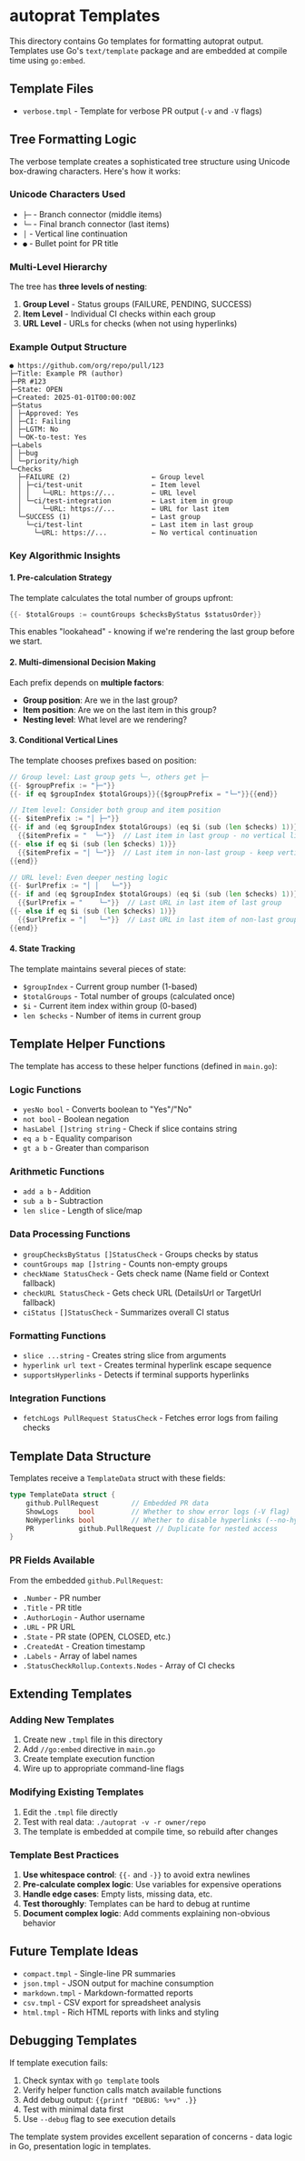 # autoprat Templates

This directory contains Go templates for formatting autoprat output. Templates use Go's `text/template` package and are embedded at compile time using `go:embed`.

## Template Files

- `verbose.tmpl` - Template for verbose PR output (`-v` and `-V` flags)

## Tree Formatting Logic

The verbose template creates a sophisticated tree structure using Unicode box-drawing characters. Here's how it works:

### Unicode Characters Used

- `├─` - Branch connector (middle items)
- `└─` - Final branch connector (last items)
- `│` - Vertical line continuation
- `●` - Bullet point for PR title

### Multi-Level Hierarchy

The tree has **three levels of nesting**:

1. **Group Level** - Status groups (FAILURE, PENDING, SUCCESS)
2. **Item Level** - Individual CI checks within each group
3. **URL Level** - URLs for checks (when not using hyperlinks)

### Example Output Structure

```
● https://github.com/org/repo/pull/123
├─Title: Example PR (author)
├─PR #123
├─State: OPEN
├─Created: 2025-01-01T00:00:00Z
├─Status
│ ├─Approved: Yes
│ ├─CI: Failing
│ ├─LGTM: No
│ └─OK-to-test: Yes
├─Labels
│ ├─bug
│ └─priority/high
└─Checks
  ├─FAILURE (2)                    ← Group level
  │ ├─ci/test-unit                 ← Item level
  │ │   └─URL: https://...         ← URL level
  │ └─ci/test-integration          ← Last item in group
  │     └─URL: https://...         ← URL for last item
  └─SUCCESS (1)                    ← Last group
    └─ci/test-lint                 ← Last item in last group
      └─URL: https://...           ← No vertical continuation
```

### Key Algorithmic Insights

#### 1. Pre-calculation Strategy

The template calculates the total number of groups upfront:

```go
{{- $totalGroups := countGroups $checksByStatus $statusOrder}}
```

This enables "lookahead" - knowing if we're rendering the last group before we start.

#### 2. Multi-dimensional Decision Making

Each prefix depends on **multiple factors**:

- **Group position**: Are we in the last group?
- **Item position**: Are we on the last item in this group?
- **Nesting level**: What level are we rendering?

#### 3. Conditional Vertical Lines

The template chooses prefixes based on position:

```go
// Group level: Last group gets └─, others get ├─
{{- $groupPrefix := "├─"}}
{{- if eq $groupIndex $totalGroups}}{{$groupPrefix = "└─"}}{{end}}

// Item level: Consider both group and item position
{{- $itemPrefix := "│ ├─"}}
{{- if and (eq $groupIndex $totalGroups) (eq $i (sub (len $checks) 1))}}
  {{$itemPrefix = "  └─"}}  // Last item in last group - no vertical line
{{- else if eq $i (sub (len $checks) 1)}}
  {{$itemPrefix = "│ └─"}}  // Last item in non-last group - keep vertical line
{{end}}

// URL level: Even deeper nesting logic
{{- $urlPrefix := "│ │   └─"}}
{{- if and (eq $groupIndex $totalGroups) (eq $i (sub (len $checks) 1))}}
  {{$urlPrefix = "    └─"}}  // Last URL in last item of last group
{{- else if eq $i (sub (len $checks) 1)}}
  {{$urlPrefix = "│   └─"}}  // Last URL in last item of non-last group
{{end}}
```

#### 4. State Tracking

The template maintains several pieces of state:

- `$groupIndex` - Current group number (1-based)
- `$totalGroups` - Total number of groups (calculated once)
- `$i` - Current item index within group (0-based)
- `len $checks` - Number of items in current group

## Template Helper Functions

The template has access to these helper functions (defined in `main.go`):

### Logic Functions
- `yesNo bool` - Converts boolean to "Yes"/"No"
- `not bool` - Boolean negation
- `hasLabel []string string` - Check if slice contains string
- `eq a b` - Equality comparison
- `gt a b` - Greater than comparison

### Arithmetic Functions
- `add a b` - Addition
- `sub a b` - Subtraction
- `len slice` - Length of slice/map

### Data Processing Functions
- `groupChecksByStatus []StatusCheck` - Groups checks by status
- `countGroups map []string` - Counts non-empty groups
- `checkName StatusCheck` - Gets check name (Name field or Context fallback)
- `checkURL StatusCheck` - Gets check URL (DetailsUrl or TargetUrl fallback)
- `ciStatus []StatusCheck` - Summarizes overall CI status

### Formatting Functions
- `slice ...string` - Creates string slice from arguments
- `hyperlink url text` - Creates terminal hyperlink escape sequence
- `supportsHyperlinks` - Detects if terminal supports hyperlinks

### Integration Functions
- `fetchLogs PullRequest StatusCheck` - Fetches error logs from failing checks

## Template Data Structure

Templates receive a `TemplateData` struct with these fields:

```go
type TemplateData struct {
    github.PullRequest        // Embedded PR data
    ShowLogs     bool         // Whether to show error logs (-V flag)
    NoHyperlinks bool         // Whether to disable hyperlinks (--no-hyperlinks)
    PR           github.PullRequest // Duplicate for nested access
}
```

### PR Fields Available

From the embedded `github.PullRequest`:

- `.Number` - PR number
- `.Title` - PR title
- `.AuthorLogin` - Author username
- `.URL` - PR URL
- `.State` - PR state (OPEN, CLOSED, etc.)
- `.CreatedAt` - Creation timestamp
- `.Labels` - Array of label names
- `.StatusCheckRollup.Contexts.Nodes` - Array of CI checks

## Extending Templates

### Adding New Templates

1. Create new `.tmpl` file in this directory
2. Add `//go:embed` directive in `main.go`
3. Create template execution function
4. Wire up to appropriate command-line flags

### Modifying Existing Templates

1. Edit the `.tmpl` file directly
2. Test with real data: `./autoprat -v -r owner/repo`
3. The template is embedded at compile time, so rebuild after changes

### Template Best Practices

1. **Use whitespace control**: `{{-` and `-}}` to avoid extra newlines
2. **Pre-calculate complex logic**: Use variables for expensive operations
3. **Handle edge cases**: Empty lists, missing data, etc.
4. **Test thoroughly**: Templates can be hard to debug at runtime
5. **Document complex logic**: Add comments explaining non-obvious behavior

## Future Template Ideas

- `compact.tmpl` - Single-line PR summaries
- `json.tmpl` - JSON output for machine consumption
- `markdown.tmpl` - Markdown-formatted reports
- `csv.tmpl` - CSV export for spreadsheet analysis
- `html.tmpl` - Rich HTML reports with links and styling

## Debugging Templates

If template execution fails:

1. Check syntax with `go template` tools
2. Verify helper function calls match available functions
3. Add debug output: `{{printf "DEBUG: %+v" .}}`
4. Test with minimal data first
5. Use `--debug` flag to see execution details

The template system provides excellent separation of concerns - data logic in Go, presentation logic in templates.
